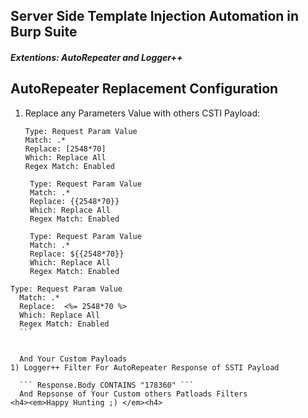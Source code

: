 ## Server Side Template Injection Automation in Burp Suite
#### <em>Extentions: AutoRepeater and Logger++ </em>


## AutoRepeater Replacement Configuration 
1) Replace any Parameters Value with others CSTI Payload:

    ```
    Type: Request Param Value
    Match: .*
    Replace: [2548*70]
    Which: Replace All
    Regex Match: Enabled
    ```
   ```
    Type: Request Param Value
    Match: .*
    Replace: {{2548*70}}
    Which: Replace All
    Regex Match: Enabled
    ```

   ```
    Type: Request Param Value
    Match: .*
    Replace: ${{2548*70}}
    Which: Replace All
    Regex Match: Enabled
    ```
  ```
 Type: Request Param Value
    Match: .*
    Replace:  <%= 2548*70 %>
    Which: Replace All
    Regex Match: Enabled
    ``` 
  

    And Your Custom Payloads
1) Logger++ Filter For AutoRepeater Response of SSTI Payload

    ``` Response.Body CONTAINS "178360" ```
    And Repsonse of Your Custom others Patloads Filters
<h4><em>Happy Hunting ;) </em><h4>
